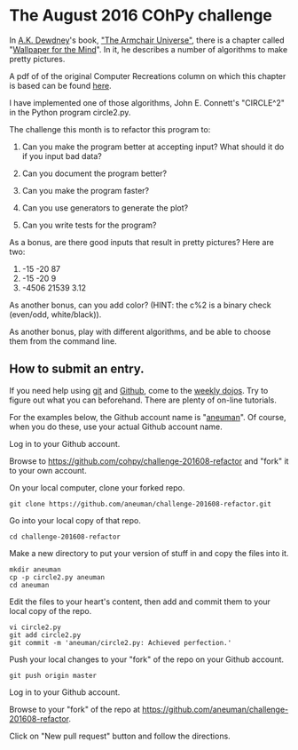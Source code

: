 # The August 2016 COhPy challenge

In [A.K. Dewdney](https://en.wikipedia.org/wiki/Alexander_Dewdney)'s book,
["The Armchair Universe"](http://www.worldcat.org/title/armchair-universe-an-exploration-of-computer-worlds/oclc/16649548),
there is a chapter called
"[Wallpaper for the Mind](https://www.dropbox.com/s/4wub318265sw8no/Computer_Recreations_Column_1986_Wallpaper.pdf)".
In it, he describes a number of algorithms to make pretty pictures.

A pdf of of the original Computer Recreations column on which this chapter is
based can be found [here](https://www.dropbox.com/s/4wub318265sw8no/Computer_Recreations_Column_1986_Wallpaper.pdf?dl=0).

I have implemented one of those algorithms,
John E. Connett's "CIRCLE^2" in the Python program circle2.py.

The challenge this month is to refactor this program to:

1. Can you make the program better at accepting input?
   What should it do if you input bad data?

2. Can you document the program better?

3. Can you make the program faster?

4. Can you use generators to generate the plot?

5. Can you write tests for the program?


As a bonus, are there good inputs that result in pretty pictures?
Here are two:

1. -15 -20 87
2. -15 -20 9
3. -4506 21539 3.12

As another bonus, can you add color?
(HINT: the c%2 is a binary check (even/odd, white/black)).

As another bonus, play with different algorithms,
and be able to choose them from the command line.

## How to submit an entry.

If you need help using
[git](https://en.wikipedia.org/wiki/Git_%28software%29) and
[Github](github.com), come to the
[weekly dojos](http://www.meetup.com/Central-Ohio-Python-Users-Group/).
Try to figure out what you can beforehand.
There are plenty of on-line tutorials.

For the examples below, the Github account name is
"[aneuman](https://en.wikipedia.org/wiki/Alfred_E._Neuman)".
Of course, when you do these, use your actual Github account name.

Log in to your Github account.

Browse to https://github.com/cohpy/challenge-201608-refactor
and "fork" it to your own account.

On your local computer, clone your forked repo.

    git clone https://github.com/aneuman/challenge-201608-refactor.git

Go into your local copy of that repo.

    cd challenge-201608-refactor

Make a new directory to put your version of stuff in
and copy the files into it.

    mkdir aneuman
    cp -p circle2.py aneuman
    cd aneuman

Edit the files to your heart's content,
then add and commit them to your local copy of the repo.

    vi circle2.py
    git add circle2.py
    git commit -m 'aneuman/circle2.py: Achieved perfection.'

Push your local changes to your "fork" of the repo on your Github account.

    git push origin master

Log in to your Github account.

Browse to your "fork" of the repo at
https://github.com/aneuman/challenge-201608-refactor.

Click on "New pull request" button and follow the directions.
